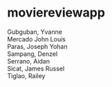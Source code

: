 # moviereviewapp

Gubguban, Yvanne <br />
Mercado John Louis <br />
Paras, Joseph Yohan <br />
Sampang, Denzel <br />
Serrano, Aidan <br />
Sicat, James Russel <br />
Tiglao, Railey <br />
